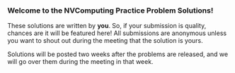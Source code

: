 ### Welcome to the NVComputing Practice Problem Solutions!
These solutions are written by **you**. So, if your submission is quality, chances are it will be featured here! All submissions are anonymous unless you want to
shout out during the meeting that the solution is yours.

Solutions will be posted two weeks after the problems are released, and we will go over them during the meeting in that week.
